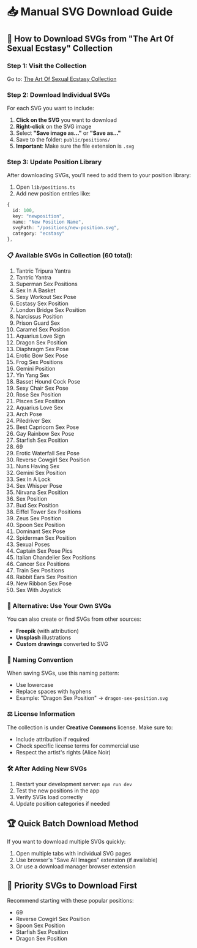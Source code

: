 # 📥 Manual SVG Download Guide

## 🎨 How to Download SVGs from "The Art Of Sexual Ecstasy" Collection

### Step 1: Visit the Collection
Go to: [The Art Of Sexual Ecstasy Collection](https://www.svgfind.com/collection/40062/the-art-of-sexual-ecstasy/)

### Step 2: Download Individual SVGs
For each SVG you want to include:

1. **Click on the SVG** you want to download
2. **Right-click** on the SVG image
3. Select **"Save image as..."** or **"Save as..."**
4. Save to the folder: `public/positions/`
5. **Important**: Make sure the file extension is `.svg`

### Step 3: Update Position Library
After downloading SVGs, you'll need to add them to your position library:

1. Open `lib/positions.ts`
2. Add new position entries like:
```typescript
{ 
  id: 100, 
  key: "newposition", 
  name: "New Position Name", 
  svgPath: "/positions/new-position.svg", 
  category: "ecstasy" 
},
```

### 📋 Available SVGs in Collection (60 total):

1. Tantric Tripura Yantra
2. Tantric Yantra
3. Superman Sex Positions
4. Sex In A Basket
5. Sexy Workout Sex Pose
6. Ecstasy Sex Position
7. London Bridge Sex Position
8. Narcissus Position
9. Prison Guard Sex
10. Caramel Sex Position
11. Aquarius Love Sign
12. Dragon Sex Position
13. Diaphragm Sex Pose
14. Erotic Bow Sex Pose
15. Frog Sex Positions
16. Gemini Position
17. Yin Yang Sex
18. Basset Hound Cock Pose
19. Sexy Chair Sex Pose
20. Rose Sex Position
21. Pisces Sex Position
22. Aquarius Love Sex
23. Arch Pose
24. Piledriver Sex
25. Best Capricorn Sex Pose
26. Gay Rainbow Sex Pose
27. Starfish Sex Position
28. 69
29. Erotic Waterfall Sex Pose
30. Reverse Cowgirl Sex Position
31. Nuns Having Sex
32. Gemini Sex Position
33. Sex In A Lock
34. Sex Whisper Pose
35. Nirvana Sex Position
36. Sex Position
37. Bud Sex Position
38. Eiffel Tower Sex Positions
39. Zeus Sex Position
40. Spoon Sex Position
41. Dominant Sex Pose
42. Spiderman Sex Position
43. Sexual Poses
44. Captain Sex Pose Pics
45. Italian Chandelier Sex Positions
46. Cancer Sex Positions
47. Train Sex Positions
48. Rabbit Ears Sex Position
49. New Ribbon Sex Pose
50. Sex With Joystick

### 🎨 Alternative: Use Your Own SVGs
You can also create or find SVGs from other sources:
- **Freepik** (with attribution)
- **Unsplash** illustrations
- **Custom drawings** converted to SVG

### 📝 Naming Convention
When saving SVGs, use this naming pattern:
- Use lowercase
- Replace spaces with hyphens
- Example: "Dragon Sex Position" → `dragon-sex-position.svg`

### ⚖️ License Information
The collection is under **Creative Commons** license. Make sure to:
- Include attribution if required
- Check specific license terms for commercial use
- Respect the artist's rights (Alice Noir)

### 🛠️ After Adding New SVGs
1. Restart your development server: `npm run dev`
2. Test the new positions in the app
3. Verify SVGs load correctly
4. Update position categories if needed

## 🏆 Quick Batch Download Method
If you want to download multiple SVGs quickly:
1. Open multiple tabs with individual SVG pages
2. Use browser's "Save All Images" extension (if available)
3. Or use a download manager browser extension

## 🎯 Priority SVGs to Download First
Recommend starting with these popular positions:
- 69
- Reverse Cowgirl Sex Position  
- Spoon Sex Position
- Starfish Sex Position
- Dragon Sex Position 